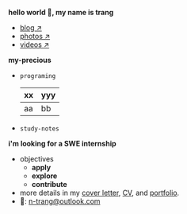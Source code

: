 **hello world 👋, my name is trang**
- [blog ↗]()
- [photos ↗]()
- [videos ↗]()
  
**my-precious**

- `programing`
  
  | xx|yyy|
  |---|---|
  |aa|bb|
- `study-notes`

**i'm looking for a SWE internship**
- objectives
    - **apply** 
    - **explore** 
    - **contribute**
- more details in my [cover letter](), [CV](), and [portfolio]().
- 📧: <n-trang@outlook.com>


